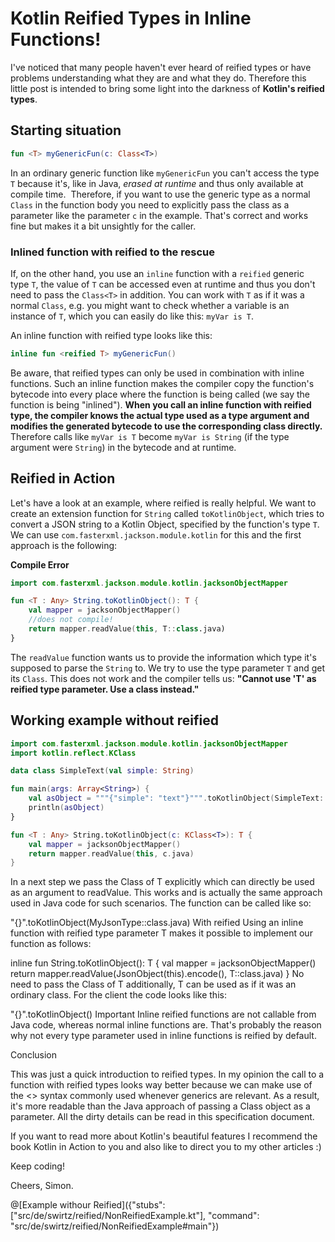 # Kotlin Reified Types in Inline Functions!

I've noticed that many people haven't ever heard of reified types or have problems understanding what they are and what they do. Therefore this little post is intended to bring some light into the darkness of **Kotlin's reified types**.

## Starting situation

```kotlin
fun <T> myGenericFun(c: Class<T>)
````

In an ordinary generic function like `myGenericFun` you can't access the type `T` because it's, like in Java, *erased at runtime* and thus only available at compile time.  Therefore, if you want to use the generic type as a normal `Class` in the function body you need to explicitly pass the class as a parameter like the parameter `c` in the example. That's correct and works fine but makes it a bit unsightly for the caller.

### Inlined function with reified to the rescue

If, on the other hand, you use an `inline` function with a `reified` generic type `T`, the value of `T` can be accessed even at runtime and thus you don't need to pass the `Class<T>` in addition. You can work with `T` as if it was a normal `Class`, e.g. you might want to check whether a variable is an instance of `T`, which you can easily do like this: `myVar is T`.

An inline function with reified type looks like this:

```kotlin
inline fun <reified T> myGenericFun()
````

Be aware, that reified types can only be used in combination with inline functions. Such an inline function makes the compiler copy the function's bytecode into every place where the function is being called (we say the function is being "inlined"). **When you call an inline function with reified type, the compiler knows the actual type used as a type argument and modifies the generated bytecode to use the corresponding class directly.** Therefore calls like `myVar is T` become `myVar is String` (if the type argument were ``String``) in the bytecode and at runtime.

## Reified in Action

Let's have a look at an example, where reified is really helpful. We want to create an extension function for `String` called `toKotlinObject`, which tries to convert a JSON string to a Kotlin Object, specified by the function's type `T`. We can use `com.fasterxml.jackson.module.kotlin` for this and the first approach is the following:

**Compile Error**

```kotlin
import com.fasterxml.jackson.module.kotlin.jacksonObjectMapper

fun <T : Any> String.toKotlinObject(): T {
    val mapper = jacksonObjectMapper()
    //does not compile!
    return mapper.readValue(this, T::class.java)
}
```
The `readValue` function wants us to provide the information which type it's supposed to parse the `String` to. We try to use the type parameter `T` and get its `Class`. This does not work and the compiler tells us: **"Cannot use 'T' as reified type parameter. Use a class instead."**

## Working example without reified
```kotlin runnable
import com.fasterxml.jackson.module.kotlin.jacksonObjectMapper
import kotlin.reflect.KClass

data class SimpleText(val simple: String)

fun main(args: Array<String>) {
    val asObject = """{"simple": "text"}""".toKotlinObject(SimpleText::class)
    println(asObject)
}

fun <T : Any> String.toKotlinObject(c: KClass<T>): T {
    val mapper = jacksonObjectMapper()
    return mapper.readValue(this, c.java)
}
````

In a next step we pass the Class of T explicitly which can directly be used as an argument to readValue. This works and is actually the same approach used in Java code for such scenarios. The function can be called like so:

"{}".toKotlinObject(MyJsonType::class.java)
With reified
Using an inline function with reified type parameter T makes it possible to implement our function as follows:

inline fun <reified T> String.toKotlinObject(): T {
    val mapper = jacksonObjectMapper()
    return mapper.readValue(JsonObject(this).encode(), T::class.java)
}
No need to pass the Class of T additionally, T can be used as if it was an ordinary class. For the client the code looks like this:

"{}".toKotlinObject<MyJsonType>()
Important
Inline reified functions are not callable from Java code, whereas normal inline functions are. That's probably the reason why not every type parameter used in inline functions is reified by default.

Conclusion

This was just a quick introduction to reified types. In my opinion the call to a function with reified types looks way better because we can make use of the <> syntax commonly used whenever generics are relevant. As a result, it's more readable than the Java approach of passing a Class object as a parameter. All the dirty details can be read in this specification document.

If you want to read more about Kotlin's beautiful features I recommend the book Kotlin in Action to you and also like to direct you to my other articles :)

Keep coding!

Cheers, Simon.


@[Example withour Reified]({"stubs": ["src/de/swirtz/reified/NonReifiedExample.kt"], "command": "src/de/swirtz/reified/NonReifiedExample#main"})
